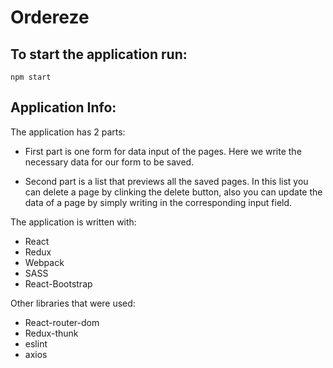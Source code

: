 # Ordereze

## To start the application run:
`npm start`

## Application Info:
The application has 2 parts:

* First part is one form for data input of the pages.
Here we write the necessary data for our form to be saved.

* Second part is a list that previews all the saved pages.
In this list you can delete a page by clinking the delete button,
also you can update the data of a page by simply writing in the corresponding input field.

The application is written with:
- React
- Redux
- Webpack
- SASS
- React-Bootstrap

Other libraries that were used:
- React-router-dom
- Redux-thunk
- eslint
- axios
